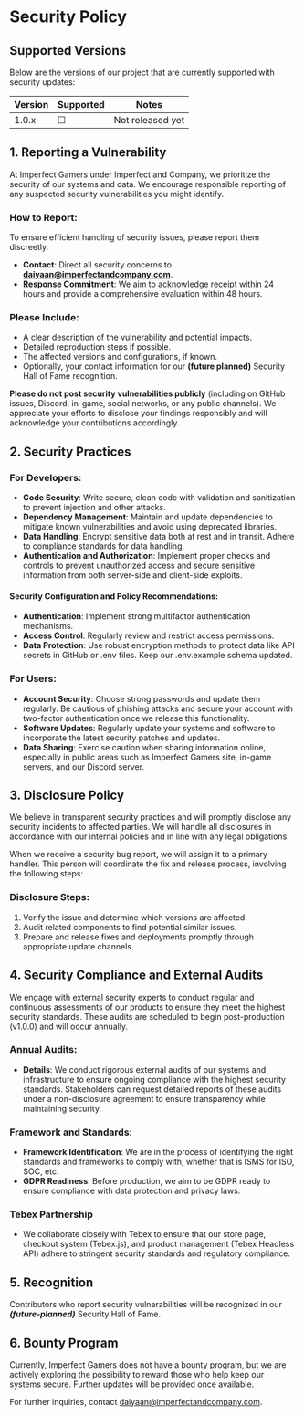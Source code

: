 # Security Policy

## Supported Versions

Below are the versions of our project that are currently supported with security updates:

| Version | Supported          | Notes          |
| ------- | ------------------ | -------------- |
| 1.0.x   | ☐                  | Not released yet |

## 1. Reporting a Vulnerability

At Imperfect Gamers under Imperfect and Company, we prioritize the security of our systems and data. We encourage responsible reporting of any suspected security vulnerabilities you might identify.

### How to Report:

To ensure efficient handling of security issues, please report them discreetly.

- **Contact**: Direct all security concerns to **[daiyaan@imperfectandcompany.com](mailto:daiyaan@imperfectandcompany.com)**.
- **Response Commitment**: We aim to acknowledge receipt within 24 hours and provide a comprehensive evaluation within 48 hours.

### Please Include:
- A clear description of the vulnerability and potential impacts.
- Detailed reproduction steps if possible.
- The affected versions and configurations, if known.
- Optionally, your contact information for our **(future planned)** Security Hall of Fame recognition.

**Please do not post security vulnerabilities publicly** (including on GitHub issues, Discord, in-game, social networks, or any public channels). We appreciate your efforts to disclose your findings responsibly and will acknowledge your contributions accordingly.

## 2. Security Practices

### For Developers:
- **Code Security**: Write secure, clean code with validation and sanitization to prevent injection and other attacks.
- **Dependency Management**: Maintain and update dependencies to mitigate known vulnerabilities and avoid using deprecated libraries.
- **Data Handling**: Encrypt sensitive data both at rest and in transit. Adhere to compliance standards for data handling.
- **Authentication and Authorization**: Implement proper checks and controls to prevent unauthorized access and secure sensitive information from both server-side and client-side exploits.

#### Security Configuration and Policy Recommendations:
- **Authentication**: Implement strong multifactor authentication mechanisms.
- **Access Control**: Regularly review and restrict access permissions.
- **Data Protection**: Use robust encryption methods to protect data like API secrets in GitHub or .env files. Keep our .env.example schema updated.

### For Users:
- **Account Security**: Choose strong passwords and update them regularly. Be cautious of phishing attacks and secure your account with two-factor authentication once we release this functionality.
- **Software Updates**: Regularly update your systems and software to incorporate the latest security patches and updates.
- **Data Sharing**: Exercise caution when sharing information online, especially in public areas such as Imperfect Gamers site, in-game servers, and our Discord server.

## 3. Disclosure Policy

We believe in transparent security practices and will promptly disclose any security incidents to affected parties. We will handle all disclosures in accordance with our internal policies and in line with any legal obligations.

When we receive a security bug report, we will assign it to a primary handler. This person will coordinate the fix and release process, involving the following steps:

### Disclosure Steps:
1. Verify the issue and determine which versions are affected.
2. Audit related components to find potential similar issues.
3. Prepare and release fixes and deployments promptly through appropriate update channels.

## 4. Security Compliance and External Audits
We engage with external security experts to conduct regular and continuous assessments of our products to ensure they meet the highest security standards. These audits are scheduled to begin post-production (v1.0.0) and will occur annually.

### Annual Audits:
- **Details**: We conduct rigorous external audits of our systems and infrastructure to ensure ongoing compliance with the highest security standards. Stakeholders can request detailed reports of these audits under a non-disclosure agreement to ensure transparency while maintaining security.

### Framework and Standards:
- **Framework Identification**: We are in the process of identifying the right standards and frameworks to comply with, whether that is ISMS for ISO, SOC, etc.
- **GDPR Readiness**: Before production, we aim to be GDPR ready to ensure compliance with data protection and privacy laws.

### Tebex Partnership
- We collaborate closely with Tebex to ensure that our store page, checkout system (Tebex.js), and product management (Tebex Headless API) adhere to stringent security standards and regulatory compliance.

## 5. Recognition

Contributors who report security vulnerabilities will be recognized in our ***(future-planned)*** Security Hall of Fame.

## 6. Bounty Program

Currently, Imperfect Gamers does not have a bounty program, but we are actively exploring the possibility to reward those who help keep our systems secure. Further updates will be provided once available.

For further inquiries, contact [daiyaan@imperfectandcompany.com](mailto:daiyaan@imperfectandcompany.com).
